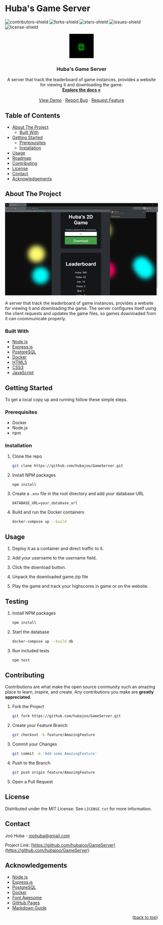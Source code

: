 # Huba's Game Server

![contributors-shield]
![forks-shield]
![stars-shield]
![issues-shield]
![license-shield]

<p align="center">
  <a href="https://github.com/hubajoo/GameServer">
     <img src="https://raw.githubusercontent.com/hubajoo/GameServer/main/Images/favicon.png" alt="Logo" width="80" height="80">
  </a>
  <h3 align="center">Huba's Game Server</h3>
  <p align="center">
    A server that track the leaderboard of game instances, provides a website for viewing it and downloading the game.
    <br />
    <a href="https://github.com/hubajoo/GameServer"><strong>Explore the docs »</strong></a>
    <br />
    <br />
    <a href="https://github.com/hubajoo/GameServer">View Demo</a>
    ·
    <a href="https://github.com/hubajoo/GameServer/issues">Report Bug</a>
    ·
    <a href="https://github.com/hubajoo/GameServer/issues">Request Feature</a>
  </p>
</p>

## Table of Contents

- [About The Project](#about-the-project)
  - [Built With](#built-with)
- [Getting Started](#getting-started)
  - [Prerequisites](#prerequisites)
  - [Installation](#installation)
- [Usage](#usage)
- [Roadmap](#roadmap)
- [Contributing](#contributing)
- [License](#license)
- [Contact](#contact)
- [Acknowledgements](#acknowledgements)

## About The Project

![Product Name Screen Shot][product-screenshot]

 A server that track the leaderboard of game instances, provides a website for viewing it and downloading the game. 
 The server configures itself using the client requests and updates the game files, so games downloaded from it can coommunicate properly.


### Built With

- [Node.js](https://nodejs.org/)
- [Express.js](https://expressjs.com/)
- [PostgreSQL](https://www.postgresql.org/)
- [Docker](https://www.docker.com/)
- [HTML5](https://developer.mozilla.org/en-US/docs/Web/Guide/HTML/HTML5)
- [CSS3](https://developer.mozilla.org/en-US/docs/Web/CSS)
- [JavaScript](https://developer.mozilla.org/en-US/docs/Web/JavaScript)

## Getting Started

To get a local copy up and running follow these simple steps.

### Prerequisites

- Docker
- Node.js
- npm

### Installation
1. Clone the repo
   ```sh
   git clone https://github.com/hubajoo/GameServer.git
   ```
2. Install NPM packages
   ```sh
   npm install
   ```
3. Create a `.env` file in the root directory and add your database URL
   ```env
   DATABASE_URL=your_database_url
   ```
4. Build and run the Docker containers
   ```sh
   docker-compose up --build
   ```

## Usage

1. Deploy it as a container and direct traffic to it. 

2. Add your username to the username field.

3. Click the download button.

4. Unpack the downloaded game.zip file

5. Play the game and track your highscores in game or on the website.

## Testing

1. Install NPM packages
   ```sh
   npm install
   ```
1. Start the database
   ```sh
   docker-compose up --build db
   ```
2. Run included tests
   ```sh
   npm test
   ```


## Contributing

Contributions are what make the open source community such an amazing place to learn, inspire, and create. Any contributions you make are **greatly appreciated**.

1. Fork the Project
   ```sh
   git fork https://github.com/hubajoo/GameServer.git
   ```
2. Create your Feature Branch
   ```sh
   git checkout -b feature/AmazingFeature
   ```
3. Commit your Changes
   ```sh
   git commit -m 'Add some AmazingFeature'
   ```
4. Push to the Branch
   ```sh
   git push origin feature/AmazingFeature
   ```
5. Open a Pull Request

## License

Distributed under the MIT License. See `LICENSE.txt` for more information.

## Contact

Joó Huba - joohuba@gmail.com

Project Link: [https://github.com/hubajoo/GameServer](https://github.com/hubajoo/GameServer)

## Acknowledgements

- [Node.js](https://nodejs.org/)
- [Express.js](https://expressjs.com/)
- [PostgreSQL](https://www.postgresql.org/)
- [Docker](https://www.docker.com/)
- [Font Awesome](https://fontawesome.com/)
- [GitHub Pages](https://pages.github.com/)
- [Markdown Guide](https://www.markdownguide.org/)

<p align="right">(<a href="#readme-top">back to top</a>)</p>

[contributors-shield]: https://img.shields.io/github/contributors/hubajoo/GameServer.svg?style=for-the-badge
[contributors-url]: https://github.com/hubajoo/GameServer/graphs/contributors
[forks-shield]: https://img.shields.io/github/forks/hubajoo/GameServer.svg?style=for-the-badge
[forks-url]: https://github.com/hubajoo/GameServer/network/members
[stars-shield]: https://img.shields.io/github/stars/hubajoo/GameServer.svg?style=for-the-badge
[stars-url]: https://github.com/hubajoo/GameServer/stargazers
[issues-shield]: https://img.shields.io/github/issues/hubajoo/GameServer.svg?style=for-the-badge
[issues-url]: https://github.com/hubajoo/GameServer/issues
[license-shield]: https://img.shields.io/github/license/hubajoo/GameServer.svg?style=for-the-badge
[license-url]: https://github.com/hubajoo/GameServer/blob/master/LICENSE.txt
[linkedin-shield]: https://img.shields.io/badge/-LinkedIn-black.svg?style=for-the-badge&logo=linkedin&colorB=555
[linkedin-url]: https://linkedin.com/in/huba-joó
[logo-url]: https://raw.githubusercontent.com/hubajoo/GameServer/main/Images/favicon.png
[product-screenshot]: https://raw.githubusercontent.com/hubajoo/GameServer/main/Images/screenshot.png